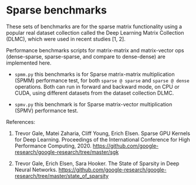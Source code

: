 # Sparse benchmarks

These sets of benchmarks are for the sparse matrix functionality using a popular real dataset collection called 
the Deep Learning Matrix Collection (DLMC), which were used in recent studies [1, 2].

Performance benchmarks scripts for matrix-matrix and matrix-vector ops 
(dense-sparse, sparse-sparse, and compare to dense-dense) are implemented here.

- `spmm.py` this benchmarks is for  Sparse matrix-matrix multiplication (SPMM) performance test, for both `sparse @ sparse` and `sparse @ dense` operations. Both can run in forward and backward mode, on CPU or CUDA, using different datasets from the dataset collection DLMC.  

- `spmv.py`  this benchmark is for Sparse matrix-vector multiplication (SPMV) performance test.  

References:

1. Trevor Gale, Matei Zaharia, Cliff Young, Erich Elsen. Sparse GPU Kernels for Deep Learning. 
Proceedings of the International Conference for High Performance Computing, 2020. 
https://github.com/google-research/google-research/tree/master/sgk

2. Trevor Gale, Erich Elsen, Sara Hooker. The State of Sparsity in Deep Neural Networks. 
https://github.com/google-research/google-research/tree/master/state_of_sparsity
